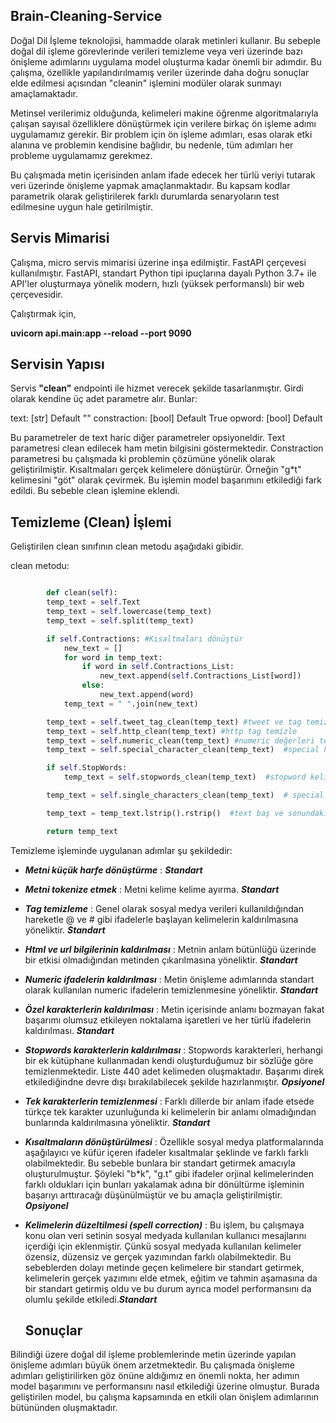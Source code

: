 
## Brain-Cleaning-Service
Doğal Dil İşleme teknolojisi, hammadde olarak metinleri kullanır. Bu sebeple doğal dil işleme görevlerinde verileri temizleme veya veri üzerinde bazı önişleme adımlarını uygulama model oluşturma kadar önemli bir adımdır. Bu çalışma, özellikle yapılandırılmamış veriler üzerinde daha doğru sonuçlar elde edilmesi açısından "cleanin" işlemini modüler olarak sunmayı amaçlamaktadır.

Metinsel verilerimiz olduğunda, kelimeleri makine öğrenme algoritmalarıyla çalışan sayısal özelliklere dönüştürmek için verilere birkaç ön işleme adımı uygulamamız gerekir. Bir problem için ön işleme adımları, esas olarak etki alanına ve problemin kendisine bağlıdır, bu nedenle, tüm adımları her probleme uygulamamız gerekmez. 

Bu çalışmada metin içerisinden anlam ifade edecek her türlü veriyi tutarak veri üzerinde önişleme yapmak amaçlanmaktadır. Bu kapsam kodlar parametrik olarak geliştirilerek farklı durumlarda senaryoların test edilmesine uygun hale getirilmiştir.

## Servis Mimarisi
Çalışma, micro servis mimarisi üzerine inşa edilmiştir. FastAPI çerçevesi kullanılmıştır. FastAPI, standart Python tipi ipuçlarına dayalı Python 3.7+ ile API'ler oluşturmaya yönelik modern, hızlı (yüksek performanslı) bir web çerçevesidir.

Çalıştırmak için,

**uvicorn api.main:app --reload --port 9090**

## Servisin Yapısı
Servis **"clean"** endpointi ile hizmet verecek şekilde tasarlanmıştır. Girdi olarak kendine üç adet parametre alır. Bunlar:

text: [str] Default ""
constraction: [bool] Default True
opword: [bool] Default 

Bu parametreler de text haric diğer parametreler opsiyoneldir. Text parametresi clean edilecek ham metin bilgisini göstermektedir. Constraction parametresi bu çalışmada ki problemin çözümüne yönelik olarak geliştirilmiştir. Kısaltmaları gerçek kelimelere dönüştürür. Örneğin "g*t" kelimesini "göt" olarak çevirmek. Bu işlemin model başarımını etkilediği fark edildi. Bu sebeble clean işlemine eklendi.

## Temizleme (Clean) İşlemi

Geliştirilen clean sınıfının clean metodu aşağıdaki gibidir.

clean metodu:

```python

        def clean(self):
        temp_text = self.Text
        temp_text = self.lowercase(temp_text)
        temp_text = self.split(temp_text)

        if self.Contractions: #Kısaltmaları dönüştür
            new_text = []
            for word in temp_text:
                if word in self.Contractions_List:
                    new_text.append(self.Contractions_List[word])
                else:
                    new_text.append(word)
            temp_text = " ".join(new_text)

        temp_text = self.tweet_tag_clean(temp_text) #tweet ve tag temizle
        temp_text = self.http_clean(temp_text) #http tag temizle
        temp_text = self.numeric_clean(temp_text) #numeric değerleri temizle
        temp_text = self.special_character_clean(temp_text)  #special karakterleri temizle

        if self.StopWords:
            temp_text = self.stopwords_clean(temp_text)  #stopword kelimeleri temizle

        temp_text = self.single_characters_clean(temp_text)  # special karakterleri ve emojileri temizle

        temp_text = temp_text.lstrip().rstrip()  #text baş ve sonundaki boşlukları at

        return temp_text

```


Temizleme işleminde uygulanan adımlar şu şekildedir:

- ***Metni küçük harfe dönüştürme*** : ***Standart***
- ***Metni tokenize etmek*** : Metni kelime kelime ayırma. ***Standart***
- ***Tag temizleme*** : Genel olarak sosyal medya verileri kullanıldığından hareketle @ ve # gibi ifadelerle başlayan kelimelerin kaldırılmasına yöneliktir. ***Standart***
- ***Html ve url bilgilerinin kaldırılması*** : Metnin anlam bütünlüğü üzerinde bir etkisi olmadığından metinden çıkarılmasına yöneliktir. ***Standart***
- ***Numeric ifadelerin kaldırılması*** : Metin önişleme adımlarında standart olarak kullanılan numeric ifadelerin temizlenmesine yöneliktir. ***Standart***
- ***Özel karakterlerin kaldırılması*** : Metin içerisinde anlamı bozmayan fakat başarımı olumsuz etkileyen noktalama işaretleri ve her türlü ifadelerin kaldırılması. ***Standart***
- ***Stopwords karakterlerin kaldırılması*** : Stopwords karakterleri, herhangi bir ek kütüphane kullanmadan kendi oluşturduğumuz bir sözlüğe göre temizlenmektedir. Liste 440 adet kelimeden oluşmaktadır. Başarımı direk etkilediğindne devre dışı bırakılabilecek şekilde hazırlanmıştır. ***Opsiyonel***
- ***Tek karakterlerin temizlenmesi*** : Farklı dillerde bir anlam ifade etsede türkçe tek karakter uzunluğunda ki kelimelerin bir anlamı olmadığından bunlarında kaldırılmasına yöneliktir. ***Standart***
- ***Kısaltmaların dönüştürülmesi*** : Özellikle sosyal medya platformalarında aşağılayıcı ve küfür içeren ifadeler kısaltmalar şeklinde ve farklı farklı olabilmektedir. Bu sebeble bunlara bir standart getirmek amacıyla oluşturulmuştur. Şöyleki "b*k", "g.t" gibi ifadeler orjinal kelimelerinden farklı oldukları için bunları yakalamak adına bir dönültürme işleminin başarıyı arttıracağı düşünülmüştür ve bu amaçla geliştirilmiştir. ***Opsiyonel***
- ***Kelimelerin düzeltilmesi (spell correction)*** : Bu işlem, bu çalışmaya konu olan veri setinin sosyal medyada kullanılan kullanıcı mesajlarını içerdiği için eklenmiştir. Çünkü sosyal medyada kullanılan kelimeler özensiz, düzensiz ve gerçek yazımından farklı olabilmektedir. Bu sebeblerden dolayı metinde geçen kelimelere bir standart getirmek, kelimelerin gerçek yazımını elde etmek, eğitim ve tahmin aşamasına da bir standart getirmiş oldu ve bu durum ayrıca model performansını da olumlu şekilde etkiledi.***Standart***

  ## Sonuçlar

Bilindiği üzere doğal dil işleme problemlerinde metin üzerinde yapılan önişleme adımları büyük önem arzetmektedir. Bu çalışmada önişleme adımları geliştirilirken göz önüne aldığımız en önemli nokta, her adımın model başarımını ve performansını nasıl etkilediği üzerine olmuştur. Burada geliştirilen model, bu çalışma kapsamında en etkili olan önişlem adımlarının bütününden oluşmaktadır. 
